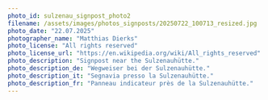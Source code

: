 ```yaml
---
photo_id: sulzenau_signpost_photo2
filename: /assets/images/photos_signposts/20250722_100713_resized.jpg
photo_date: "22.07.2025"
photographer_name: "Matthias Dierks"
photo_license: "All rights reserved"
photo_license_url: "https://en.wikipedia.org/wiki/All_rights_reserved"
photo_description: "Signpost near the Sulzenauhütte."
photo_description_de: "Wegweiser bei der Sulzenauhütte."
photo_description_it: "Segnavia presso la Sulzenauhütte."
photo_description_fr: "Panneau indicateur près de la Sulzenauhütte."
---
```

